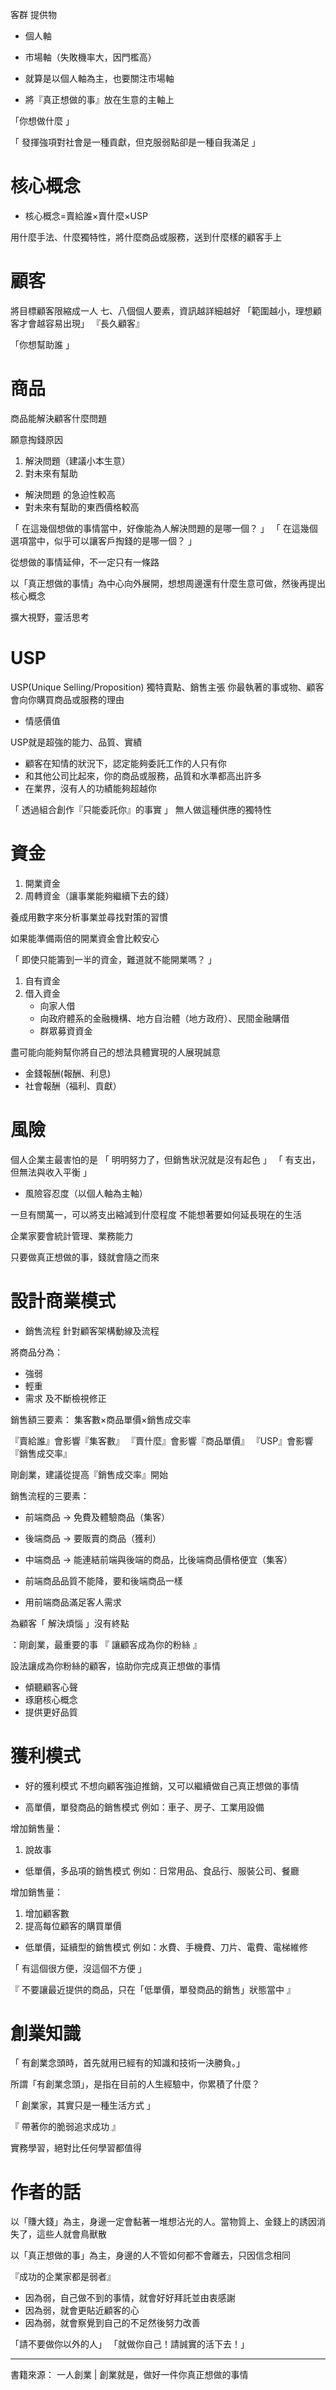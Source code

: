 客群 提供物
- 個人軸 
- 市場軸（失敗機率大，因門檻高）

- 就算是以個人軸為主，也要關注市場軸

- 將『真正想做的事』放在生意的主軸上

「你想做什麼 」

「 發揮強項對社會是一種貢獻，但克服弱點卻是一種自我滿足 」
# 核心概念
- 核心概念=賣給誰×賣什麼×USP

用什麼手法、什麼獨特性，將什麼商品或服務，送到什麼樣的顧客手上
# 顧客
將目標顧客限縮成一人
七、八個個人要素，資訊越詳細越好
「範圍越小，理想顧客才會越容易出現」
『長久顧客』

「你想幫助誰 」
# 商品
商品能解決顧客什麼問題

願意掏錢原因
1. 解決問題（建議小本生意）
2. 對未來有幫助

- 解決問題 的急迫性較高
- 對未來有幫助的東西價格較高

「 在這幾個想做的事情當中，好像能為人解決問題的是哪一個？ 」
「 在這幾個選項當中，似乎可以讓客戶掏錢的是哪一個？ 」

從想做的事情延伸，不一定只有一條路

以「真正想做的事情」為中心向外展開，想想周邊還有什麼生意可做，然後再提出核心概念

擴大視野，靈活思考
# USP
USP(Unique Selling/Proposition)
獨特賣點、銷售主張
你最執著的事或物、顧客會向你購買商品或服務的理由

- 情感價值

USP就是超強的能力、品質、實績

- 顧客在知情的狀況下，認定能夠委託工作的人只有你
- 和其他公司比起來，你的商品或服務，品質和水準都高出許多
- 在業界，沒有人的功績能夠超越你

「 透過組合創作『只能委託你』的事實 」
無人做這種供應的獨特性

# 資金
1. 開業資金
2. 周轉資金（讓事業能夠繼續下去的錢）

養成用數字來分析事業並尋找對策的習慣

如果能準備兩倍的開業資金會比較安心

「 即使只能籌到一半的資金，難道就不能開業嗎？ 」

1. 自有資金
2. 借入資金
    - 向家人借
    - 向政府體系的金融機構、地方自治體（地方政府）、民間金融購借
    - 群眾募資資金

盡可能向能夠幫你將自己的想法具體實現的人展現誠意

- 金錢報酬(報酬、利息)
- 社會報酬（福利、貢獻）

# 風險
個人企業主最害怕的是
「 明明努力了，但銷售狀況就是沒有起色 」
「 有支出，但無法與收入平衡 」

- 風險容忍度（以個人軸為主軸）

一旦有關萬一，可以將支出縮減到什麼程度
不能想著要如何延長現在的生活

企業家要會統計管理、業務能力

只要做真正想做的事，錢就會隨之而來

# 設計商業模式
- 銷售流程
針對顧客架構動線及流程

將商品分為：
- 強弱
- 輕重
- 需求
及不斷檢視修正

銷售額三要素：
集客數×商品單價×銷售成交率

『賣給誰』會影響『集客數』
『賣什麼』會影響『商品單價』
『USP』會影響『銷售成交率』

剛創業，建議從提高『銷售成交率』開始

銷售流程的三要素：
- 前端商品 → 免費及體驗商品（集客）
- 後端商品 → 要販賣的商品（獲利）
- 中端商品 → 能連結前端與後端的商品，比後端商品價格便宜（集客）

- 前端商品品質不能降，要和後端商品一樣
- 用前端商品滿足客人需求

為顧客「 解決煩惱 」沒有終點

：剛創業，最重要的事
『 讓顧客成為你的粉絲 』

設法讓成為你粉絲的顧客，協助你完成真正想做的事情

- 傾聽顧客心聲
- 琢磨核心概念
- 提供更好品質

# 獲利模式
- 好的獲利模式
不想向顧客強迫推銷，又可以繼續做自己真正想做的事情

- 高單價，單發商品的銷售模式
例如：車子、房子、工業用設備

增加銷售量：
1. 說故事

- 低單價，多品項的銷售模式
例如：日常用品、食品行、服裝公司、餐廳

增加銷售量：
1. 增加顧客數
2. 提高每位顧客的購買單價

- 低單價，延續型的銷售模式
例如：水費、手機費、刀片、電費、電梯維修

「 有這個很方便，沒這個不方便 」

『 不要讓最近提供的商品，只在「低單價，單發商品的銷售」狀態當中 』

# 創業知識
「 有創業念頭時，首先就用已經有的知識和技術一決勝負。」

所謂「有創業念頭」，是指在目前的人生經驗中，你累積了什麼？

「 創業家，其實只是一種生活方式 」

『 帶著你的脆弱追求成功 』

實務學習，絕對比任何學習都值得

# 作者的話
以「賺大錢」為主，身邊一定會黏著一堆想沾光的人。當物質上、金錢上的誘因消失了，這些人就會鳥獸散

以「真正想做的事」為主，身邊的人不管如何都不會離去，只因信念相同

『成功的企業家都是弱者』
- 因為弱，自己做不到的事情，就會好好拜託並由衷感謝
- 因為弱，就會更貼近顧客的心
- 因為弱，就會察覺到自己的不足然後努力改善

「請不要做你以外的人」
「就做你自己！請誠實的活下去！」

***
書籍來源：
一人創業 | 創業就是，做好一件你真正想做的事情
